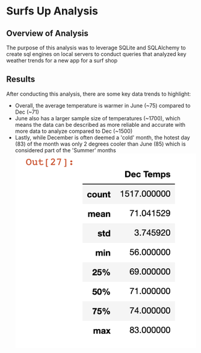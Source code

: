 # Surfs Up Analysis
## Overview of Analysis
The purpose of this analysis was to leverage SQLite and SQLAlchemy to create sql engines on local servers to conduct queries that analyzed key weather trends for a new app for a surf shop

## Results
After conducting this analysis, there are some key data trends to highlight:
- Overall, the average temperature is warmer in June (~75) compared to Dec (~71)
- June also has a larger sample size of temperatures (~1700), which means the data can be described as more reliable and accurate with more data to analyze compared to Dec (~1500)
- Lastly, while December is often deemed a 'cold' month, the hotest day (83) of the month was only 2 degrees cooler than June (85) which is considered part of the 'Summer' months
![December Statistics](Resources/December_stats.png)
